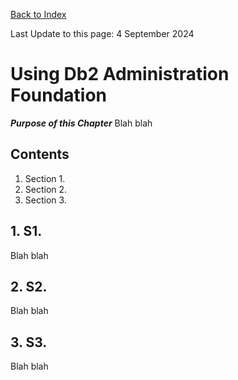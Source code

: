 [Back to Index](https://github.com/zeditor01/using_zowe/blob/main/README.md)

Last Update to this page: 4 September 2024

# Using Db2 Administration Foundation

***Purpose of this Chapter***
Blah blah

## Contents
1. Section 1.
2. Section 2.
3. Section 3.

## 1. S1.

Blah blah

## 2. S2.

Blah blah

## 3. S3.

Blah blah
